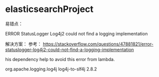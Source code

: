 # elasticsearchProject



易错点：


ERROR StatusLogger Log4j2 could not find a logging implementation

解决方案：
参考：
https://stackoverflow.com/questions/47881821/error-statuslogger-log4j2-could-not-find-a-logging-implementation

his dependency help to avoid this error from lambda.

<dependency>
    <groupId>org.apache.logging.log4j</groupId>
    <artifactId>log4j-to-slf4j</artifactId>
    <version>2.8.2</version>
</dependency>

